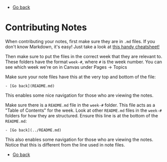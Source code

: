 - [Go back](README.md)

# Contributing Notes
When contributing your notes, first make sure they are in `.md` files.
If you don't know Markdown, it's easy! Just take a look at
[this handy cheatsheet!](https://github.com/adam-p/markdown-here/wiki/Markdown-Cheatsheet)

Then make sure to put the files in the correct week that they are relevant to.
These folders have the format `week-#`, where `#` is the week number.
You can see which week we're on in Canvas under Pages -> Topics

Make sure your note files have this at the very top and bottom of the file:
```
- [Go back](README.md)
```
This enables some nice navigation for those who are viewing the notes.

Make sure there is a `README.md` file in the `week-#` folder.
This file acts as a "Table of Contents" for the week.
Look at other `README.md` files in the `week-#` folders for
how they are structured.
Ensure this line is at the bottom of the `README.md`:
```
- [Go back](../README.md)
```
This also enables some navigation for those who are viewing the notes.
Notice that this is different from the line used in note files.

- [Go back](README.md)
